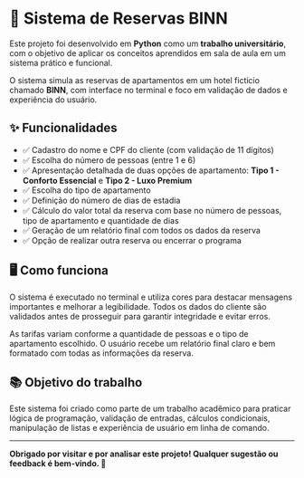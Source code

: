 <h1>🏨 Sistema de Reservas BINN</h1>

<p>
  Este projeto foi desenvolvido em <strong>Python</strong> como um <strong>trabalho universitário</strong>, com o objetivo de aplicar os conceitos aprendidos em sala de aula em um sistema prático e funcional.
</p>

<p>
  O sistema simula as reservas de apartamentos em um hotel fictício chamado <strong>BINN</strong>, com interface no terminal e foco em validação de dados e experiência do usuário.
</p>

<h2>✨ Funcionalidades</h2>

<ul>
  <li>✅ Cadastro do nome e CPF do cliente (com validação de 11 dígitos)</li>
  <li>✅ Escolha do número de pessoas (entre 1 e 6)</li>
  <li>✅ Apresentação detalhada de duas opções de apartamento: <strong>Tipo 1 - Conforto Essencial</strong> e <strong>Tipo 2 - Luxo Premium</strong></li>
  <li>✅ Escolha do tipo de apartamento</li>
  <li>✅ Definição do número de dias de estadia</li>
  <li>✅ Cálculo do valor total da reserva com base no número de pessoas, tipo de apartamento e quantidade de dias</li>
  <li>✅ Geração de um relatório final com todos os dados da reserva</li>
  <li>✅ Opção de realizar outra reserva ou encerrar o programa</li>
</ul>

<h2>🖥️ Como funciona</h2>

<p>
  O sistema é executado no terminal e utiliza cores para destacar mensagens importantes e melhorar a legibilidade. Todos os dados do cliente são validados antes de prosseguir para garantir integridade e evitar erros.
</p>

<p>
  As tarifas variam conforme a quantidade de pessoas e o tipo de apartamento escolhido. O usuário recebe um relatório final claro e bem formatado com todas as informações da reserva.
</p>

<h2>📚 Objetivo do trabalho</h2>

<p>
  Este sistema foi criado como parte de um trabalho acadêmico para praticar lógica de programação, validação de entradas, cálculos condicionais, manipulação de listas e experiência de usuário em linha de comando.
</p>

<hr>

<p><strong>Obrigado por visitar e por analisar este projeto! Qualquer sugestão ou feedback é bem-vindo. 🚀</strong></p>
